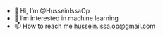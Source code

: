 - 👋 Hi, I’m @HusseinIssaOp
- 👀 I’m interested in machine learning
- 📫 How to reach me hussein.issa.op@gmail.com

<!---
HusseinIssaOp/HusseinIssaOp is a ✨ special ✨ repository because its `README.md` (this file) appears on your GitHub profile.
You can click the Preview link to take a look at your changes.
--->
